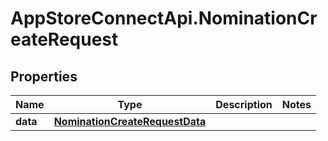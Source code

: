 # AppStoreConnectApi.NominationCreateRequest

## Properties

Name | Type | Description | Notes
------------ | ------------- | ------------- | -------------
**data** | [**NominationCreateRequestData**](NominationCreateRequestData.md) |  | 


